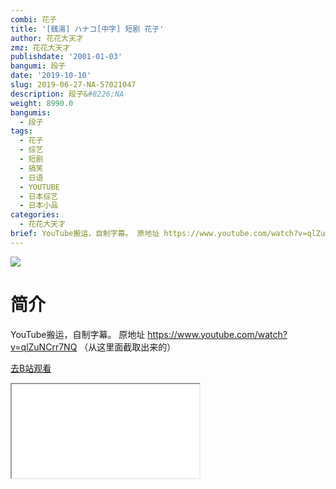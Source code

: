 ```yaml
---
combi: 花子
title: '[銭湯] ハナコ[中字] 短剧 花子'
author: 花花大天才
zmz: 花花大天才
publishdate: '2001-01-03'
bangumi: 段子
date: '2019-10-10'
slug: 2019-06-27-NA-57021047
description: 段子&#8226;NA
weight: 8990.0
bangumis:
  - 段子
tags:
  - 花子
  - 综艺
  - 短剧
  - 搞笑
  - 日语
  - YOUTUBE
  - 日本综艺
  - 日本小品
categories:
  - 花花大天才
brief: YouTube搬运，自制字幕。 原地址 https://www.youtube.com/watch?v=qlZuNCrr7NQ （从这里面截取出来的）
---
```

![](https://raw.githubusercontent.com/tcgriffith/owaraisite/master/static/tmpimg/1d98b123a922f710f4b0ebe05d17665d38802a98.jpg.480.jpg)
# 简介  
YouTube搬运，自制字幕。
原地址 https://www.youtube.com/watch?v=qlZuNCrr7NQ （从这里面截取出来的）  

[去B站观看](https://www.bilibili.com/video/av57021047/)
<div class ="resp-container"><iframe class="testiframe" src="//player.bilibili.com/player.html?aid=57021047"", scrolling="no", allowfullscreen="true" > </iframe></div> 
